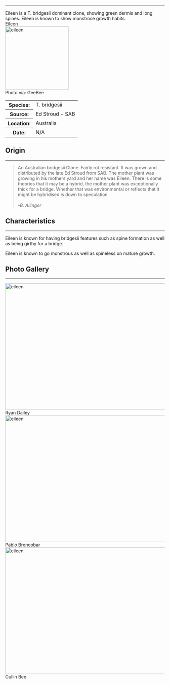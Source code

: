 <hr>
Eileen is a T. bridgesii dominant clone, showing green dermis and long spines. Eileen is known to show monstrose growth habits. 

<div class="infobox">
<div class="infobox-title">Eileen</div>
<div class="infobox-image">
<img src="./eileen1.jpg" alt="eileen" width="200">

<div class="infobox-credit">
    Photo via: GeeBee
</div>

</div>
<table class="infobox-table">
<tr>
    <th class="parameter-title">Species: </th>
    <td>T. bridgesii</td>
</tr>
<tr>
    <th class="parameter-title">Source: </th>
    <td>Ed Stroud - SAB</td>
</tr>
<tr>
    <th class="parameter-title" >Location: </th>
    <td>Australia</td>
</tr>
<tr>
    <th class="parameter-title">Date: </th>
    <td>N/A</td>
</tr>
</table>
<!-- <div class="infobox-title">Aliases</div> -->
<!-- <ul class="infobox-table">
    <li class="alias-name">Ogun</li>
</ul> -->
</div>



## Origin
<hr>



<blockquote>
An Australian bridgesii Clone. Fairly rot resistant. It was grown and distributed by the late Ed Stroud from SAB. The mother plant was growing in his mothers yard and her name was Eileen. There is some theories that it may be a hybrid, the mother plant was exceptionally thick for a bridge. Whether that was environmental or reflects that it might be hybridised is down to speculation <br><br>    
-<em>B. Allinger</em>
</blockquote>


## Characteristics 
<hr>

Eileen is known for having bridgesii features such as spine formation as well as being girthy for a bridge.

Eileen is known to go monstrous as well as spineless on mature growth.


## Photo Gallery
<hr>  

<div class="gallery-container">
<div class="gallery">
  <a target="_blank" href="./eileen3.jpg">
    <img src="./eileen3.jpg" alt="eileen" width="600" height="400">
  </a>
  <div class="desc">Ryan Dailey</div>
</div>
<div class="gallery">
  <a target="_blank" href="./eileen2.jpg">
    <img src="./eileen2.jpg" alt="eileen" width="600" height="400">
  </a>
  <div class="desc">Pablo Brencobar</div>
</div>

<div class="gallery">
  <a target="_blank" href="./eileen4.jpg">
    <img src="./eileen4.jpg" alt="eileen" width="600" height="400">
  </a>
  <div class="desc">Cullin Bee</div>
</div>

</div>